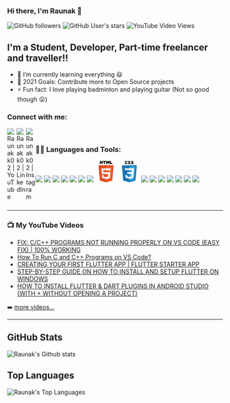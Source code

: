 ### Hi there, I'm Raunak 👋

<span><img alt="GitHub followers" src="https://img.shields.io/github/followers/Raunakk02?color=%232088FF&logo=Github&style=for-the-badge"></span>
<span><img alt="GitHub User's stars" src="https://img.shields.io/github/stars/Raunakk02?logo=Github&style=for-the-badge"></span>
<span><img alt="YouTube Video Views" src="https://img.shields.io/youtube/views/l8g8GvqMxHc?color=%23FF0000&logo=Youtube&style=for-the-badge"></span>

## I'm a Student, Developer, Part-time freelancer and traveller!!

- 🌱 I’m currently learning everything 😃 
- 🥅 2021 Goals: Contribute more to Open Source projects
- ⚡ Fun fact: I love playing badminton and playing guitar (Not so good though 😛)


### Connect with me:

[<img align="left" alt="Raunakk02 | YouTube" width="22px" src="https://cdn.jsdelivr.net/npm/simple-icons@v3/icons/youtube.svg" />][youtube]
[<img align="left" alt="Raunakk02 | LinkedIn" width="22px" src="https://cdn.jsdelivr.net/npm/simple-icons@v3/icons/linkedin.svg" />][linkedin]
[<img align="left" alt="Raunakk02 | Instagram" width="22px" src="https://cdn.jsdelivr.net/npm/simple-icons@v3/icons/instagram.svg" />][instagram]

<br />

### 👨‍💻 Languages and Tools:

<code><img height="50" src="https://cdn.iconscout.com/icon/free/png-512/c-programming-569564.png"></code>
<code><img height="50" src="https://upload.wikimedia.org/wikipedia/commons/thumb/1/18/ISO_C%2B%2B_Logo.svg/306px-ISO_C%2B%2B_Logo.svg.png"></code>
<code><img height="50" src="https://cdn3.iconfinder.com/data/icons/logos-and-brands-adobe/512/267_Python-512.png"></code>
<code><img height="50" src="https://www.freepnglogos.com/uploads/javascript-png/javascript-vector-logo-yellow-png-transparent-javascript-vector-12.png"></code>
<code><img height="50" src="https://image.flaticon.com/icons/svg/2721/2721297.svg"></code>
<code><img height="50" src="https://colab.research.google.com/img/colab_favicon_256px.png"></code>
<code><img height="50" src="https://image.flaticon.com/icons/svg/1680/1680899.svg"></code>
<code><img height="50" src="https://raw.githubusercontent.com/github/explore/80688e429a7d4ef2fca1e82350fe8e3517d3494d/topics/html/html.png"></code>
<code><img height="50" src="https://raw.githubusercontent.com/github/explore/80688e429a7d4ef2fca1e82350fe8e3517d3494d/topics/css/css.png"></code>
<code><img height="50" src="https://cdn.icon-icons.com/icons2/2107/PNG/512/file_type_flutter_icon_130599.png"></code>
<code><img height="50" src="https://avatars1.githubusercontent.com/u/1609975?s=200&v=4"></code>
<code><img height="50" src="https://cdn.icon-icons.com/icons2/1381/PNG/128/visualstudiocode_93981.png"></code>
<code><img height="50" src="https://cdn.icon-icons.com/icons2/2699/PNG/128/firebase_logo_icon_171157.png"></code>
<code><img height="50" src="https://cdn.icon-icons.com/icons2/1243/PNG/128/adobephotoshopicon_84144.png"></code>
<code><img height="50" src="https://cdn.icon-icons.com/icons2/1243/PNG/128/adobepremiereicon_84147.png"></code>
<code><img height="50" src="https://cdn.icon-icons.com/icons2/1243/PNG/128/adobeaftereffectsicon_84141.png"></code>

<br />
<br />

---

### 📺 My YouTube Videos

<!-- YOUTUBE:START -->
- [FIX: C/C++ PROGRAMS NOT RUNNING PROPERLY ON VS CODE (EASY FIX) | 100% WORKING](https://www.youtube.com/watch?v=l8g8GvqMxHc)
- [How To Run C and C++ Programs on VS Code?](https://www.youtube.com/watch?v=PgjXZCdy0uc)
- [CREATING YOUR FIRST FLUTTER APP | FLUTTER STARTER APP](https://www.youtube.com/watch?v=SF-VETXmhpE)
- [STEP-BY-STEP GUIDE ON HOW TO INSTALL AND SETUP FLUTTER ON WINDOWS](https://www.youtube.com/watch?v=8JhLCFUDjkU)
- [HOW TO INSTALL FLUTTER & DART PLUGINS IN ANDROID STUDIO (WITH + WITHOUT OPENING A PROJECT)](https://www.youtube.com/watch?v=UIJVXIHHvKE)
<!-- YOUTUBE:END -->

➡️ [more videos...](https://www.youtube.com/channel/UCxfiXRkX31TNqaIpNtAIsUg)

---

## GitHub Stats
<img alt="Raunak's Github stats" src="https://github-readme-stats.vercel.app/api?username=Raunakk02&&show_icons=true&count_private=true&theme=radical"/>

## Top Languages
<img alt="Raunak's Top Languages" src="https://github-readme-stats.vercel.app/api/top-langs/?username=Raunakk02"/>

[youtube]: https://www.youtube.com/channel/UCxfiXRkX31TNqaIpNtAIsUg
[instagram]: https://www.instagram.com/raunak_k02/
[linkedin]: https://www.linkedin.com/in/raunak-kumar-8a4397194/
